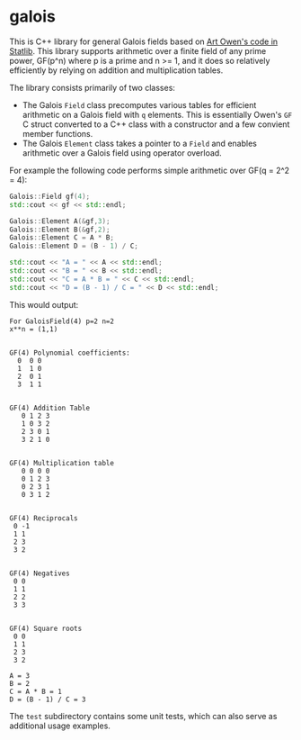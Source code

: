 galois
==

This is C++ library for general Galois fields based on [Art Owen's code in Statlib](http://ftp.uni-bayreuth.de/math/statlib/designs/). This library supports arithmetic over a finite field of any prime power, GF(p^n) where p is a prime and n >= 1, and it does so relatively efficiently by relying on addition and multiplication tables.

The library consists primarily of two classes:
+ The Galois `Field` class precomputes various tables for efficient arithmetic on a Galois field with `q` elements. This is essentially Owen's `GF` C struct converted to a C++ class with a constructor and a few convient member functions.
+ The Galois `Element` class takes a pointer to a `Field` and enables arithmetic over a Galois field using operator overload.

For example the following code performs simple arithmetic over GF(q = 2^2 = 4):
```C++
Galois::Field gf(4);
std::cout << gf << std::endl;

Galois::Element A(&gf,3);
Galois::Element B(&gf,2);
Galois::Element C = A * B;
Galois::Element D = (B - 1) / C;

std::cout << "A = " << A << std::endl;
std::cout << "B = " << B << std::endl;
std::cout << "C = A * B = " << C << std::endl;
std::cout << "D = (B - 1) / C = " << D << std::endl;
```

This would output:
```
For GaloisField(4) p=2 n=2
x**n = (1,1)


GF(4) Polynomial coefficients:
  0  0 0 
  1  1 0 
  2  0 1 
  3  1 1 


GF(4) Addition Table
   0 1 2 3
   1 0 3 2
   2 3 0 1
   3 2 1 0


GF(4) Multiplication table
   0 0 0 0
   0 1 2 3
   0 2 3 1
   0 3 1 2


GF(4) Reciprocals
 0 -1
 1 1
 2 3
 3 2


GF(4) Negatives
 0 0
 1 1
 2 2
 3 3


GF(4) Square roots
 0 0
 1 1
 2 3
 3 2

A = 3
B = 2
C = A * B = 1
D = (B - 1) / C = 3
```

The `test` subdirectory contains some unit tests, which can also serve as additional usage examples.